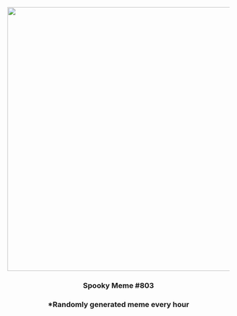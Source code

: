 <p align="center">
        <img src="https://i.redd.it/83xgfbkbzir91.jpg" width="600" height="600">
        </p>
        <h3 align="center">Spooky Meme #803</h3>
        <h3 align="center">*Randomly generated meme every hour</h3>
    